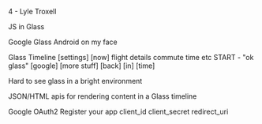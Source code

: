 4 - Lyle Troxell

JS in Glass

Google Glass
	Android on my face

Glass Timeline
    [settings]
    [now]
        flight details
        commute time
        etc
    START - "ok glass"
        [google]
    [more stuff]
    [back]
    [in]
    [time]

Hard to see glass in a bright environment

JSON/HTML apis for rendering content in a Glass timeline

Google OAuth2
Register your app
    client_id
    client_secret
    redirect_uri

